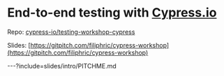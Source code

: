 # End-to-end testing with [Cypress.io](https://cypress.io)

Repo: [cypress-io/testing-workshop-cypress](https://github.com/cypress-io/testing-workshop-cypress)

Slides: [https://gitpitch.com/filiphric/cypress-workshop](https://gitpitch.com/filiphric/cypress-workshop)

---?include=slides/intro/PITCHME.md